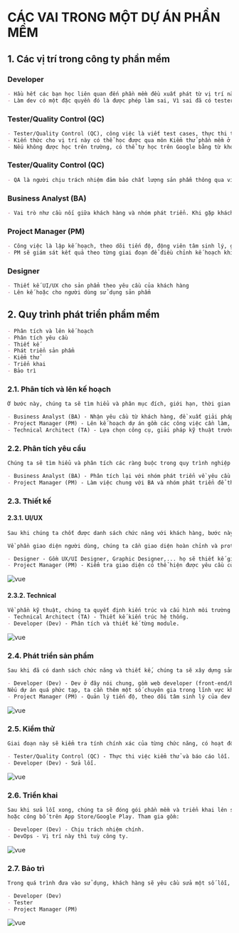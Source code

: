 # CÁC VAI TRONG MỘT DỰ ÁN PHẦN MỀM

## 1. Các vị trí trong công ty phần mềm

### Developer
```md
- Hầu hết các bạn học liên quan đến phần mềm đều xuất phát từ vị trí này. Dù các bạn có theo các hướng các nhau như Web, Mobile, Xử lý ảnh, Trí tuệ nhân tạo,... thì bạn cũng làm chung một việc là viết code.
- Làm dev có một đặc quyền đó là được phép làm sai, Vì sai đã có tester báo lỗi, nhưng đừng sai nhiều quá, kẻo bị trừ lương.
```

### Tester/Quality Control (QC)
```md
- Tester/Quality Control (QC), công việc là viết test cases, thực thi test cases và viết báo cáo.
- Kiến thức cho vị trí này có thể học được qua môn Kiểm thử phần mềm ở bộ môn Công nghệ phần mềm.
- Nếu không được học trên trường, có thể tự học trên Google bằng từ khoá "Software Testing".
```

### Tester/Quality Control (QC)
```md
- QA là người chịu trách nhiệm đảm bảo chất lượng sản phẩm thông qua việc đưa ra quy trình làm việc giữa các bên liên quan. Công việc chủ yếu là đề xuất, giám sát và cải thiện quy trình làm việc; đưa ra tài liệu hướng dẫn để đảm bảo chất lượng cho nhóm phát triển. Tuy nhiên, một số công ty lại cho QA kiêm luôn việc của QC.
```

### Business Analyst (BA)
```md
- Vai trò như cầu nối giữa khách hàng và nhóm phát triển. Khi gặp khách hàng, BA sẽ lắng nghe mô tả dự án và biến nó thành yêu cầu, đề xuất giải pháp về mặt chức năng. Sau đó về truyền lại cho nhóm phát triển, phối hợp với PM để chốt danh sách chức năng.
```

### Project Manager (PM)
```md
- Công việc là lập kế hoạch, theo dõi tiến độ, động viên tâm sinh lý, giải quyết mâu thuẫn, viết báo cáo.
- PM sẽ giám sát kết quả theo từng giai đoạn để điều chỉnh kế hoạch khi cần.
```

### Designer
```md
- Thiết kế UI/UX cho sản phẩm theo yêu cầu của khách hàng
- Lên kế hoặc cho người dùng sử dụng sản phẩm
```

## 2. Quy trình phát triển phầm mềm

```md
- Phân tích và lên kế hoạch
- Phân tích yêu cầu
- Thiết kế
- Phát triển sản phẩm
- Kiểm thử
- Triển khai
- Bảo trì
```

### 2.1. Phân tích và lên kế hoạch

```md
Ở bước này, chúng ta sẽ tìm hiểu và phân mục đích, giới hạn, thời gian thực hiện cần thiết, tài chính, nhân sự và rủi ro cho dự án. Về cơ bản, chúng ta phải xác định được cần làm gì, cần những gì, làm thế nào, khi nào hoàn thành. Do đó, ta cần các vai trò tham gia vào bước này gồm:

- Business Analyst (BA) - Nhận yêu cầu từ khách hàng, đề xuất giải pháp.
- Project Manager (PM) - Lên kế hoạch dự án gồm các công việc cần làm, các vấn đề kỹ thuật, nhân sự, lịch làm việc, rủi ro,...
- Technical Architect (TA) - Lựa chọn công cụ, giải pháp kỹ thuật trước khi phát triển sản phẩm.
```

### 2.2. Phân tích yêu cầu

```md
Chúng ta sẽ tìm hiểu và phân tích các ràng buộc trong quy trình nghiệp vụ, đối tượng của dự án, tầm nhìn dự án, các chức năng cần có. Các vai trò tham gia gồm:

- Business Analyst (BA) - Phân tích lại với nhóm phát triển về yêu cầu của khách hàng, phát hiện và đề xuất giải pháp cho các yêu cầu phát sinh thêm.
- Project Manager (PM) - Làm việc chung với BA và nhóm phát triển để thống nhất yêu cầu từ khách hàng và chốt danh sách các chức năng cần làm.
```

### 2.3. Thiết kế

#### 2.3.1. UI/UX
```md
Sau khi chúng ta chốt được danh sách chức năng với khách hàng, bước này sẽ lên khung sườn cho dự án gồm khung về giao diện và kiến trúc hệ thống.

Về phần giao diện người dùng, chúng ta cần giao diện hoàn chỉnh và prototype nếu cần (giao diện hoàn chỉnh, có thể giả lập thao tác để chuyển màn hình). Ở bước này, nên có một bộ quy tắc về giao diện để thống nhất cho toàn sản phẩm. Tham gia gồm:

- Designer - Gồm UX/UI Designer, Graphic Designer,... họ sẽ thiết kế giao diện người dùng cho sản phẩm dựa trên danh sách chức năng.
- Project Manager (PM) - Kiểm tra giao diện có thể hiện được yêu cầu của khách hàng hay không. Nếu có những thao tác hoặc nghiệp vụ chưa rõ sẽ bàn lại để bổ sung.
```
<img src="https://vhnam.github.io/tutorials/cac-vai-tro-trong-phat-trien-phan-mem/img/human-interface-guidelines.png" alt="vue">

#### 2.3.2. Technical
```md
Về phần kỹ thuật, chúng ta quyết định kiến trúc và cấu hình môi trường phát triển, cách triển khai, công nghệ sử dụng là gì, có cần sử dụng các bên thứ ba hay không? Ngoài ra, ta sẽ phân tích cần truy xuất và lưu trữ đữ liệu như thế nào.
- Technical Architect (TA) - Thiết kế kiến trúc hệ thống.
- Developer (Dev) - Phân tích và thiết kế từng module.
```
<img src="https://vhnam.github.io/tutorials/cac-vai-tro-trong-phat-trien-phan-mem/img/backend-spotify-architect.png" alt="vue">

### 2.4. Phát triển sản phẩm

```md
Sau khi đã có danh sách chức năng và thiết kế, chúng ta sẽ xây dựng sản phẩm theo tiến độ đã đề ra. Tham gia gồm:

- Developer (Dev) - Dev ở đây nói chung, gồm web developer (front-end/back-end/full-stack), mobile developer (Android/iOS),...
Nếu dự án quá phức tạp, ta cần thêm một số chuyên gia trong lĩnh vực khoa học máy tính, hệ thống thông tin,... để hỗ trợ.
- Project Manager (PM) - Quản lý tiến độ, theo dõi tâm sinh lý của dev để động viên đúng lúc.
```
<img src="https://vhnam.github.io/tutorials/cac-vai-tro-trong-phat-trien-phan-mem/img/gantt-chart.jpg" alt="vue">

### 2.5. Kiểm thử

```md
Giai đoạn này sẽ kiểm tra tính chính xác của từng chức năng, có hoạt động đúng với đặc tả và sửa lỗi. Tham gia gồm:

- Tester/Quality Control (QC) - Thực thi việc kiểm thử và báo cáo lỗi.
- Developer (Dev) - Sửa lỗi.
```
<img src="https://vhnam.github.io/tutorials/cac-vai-tro-trong-phat-trien-phan-mem/img/developer-vs-tester.png" alt="vue">

### 2.6. Triển khai

```md
Sau khi sửa lỗi xong, chúng ta sẽ đóng gói phần mềm và triển khai lên server của khách hàng
hoặc công bố trên App Store/Google Play. Tham gia gồm:

- Developer (Dev) - Chịu trách nhiệm chính.
- DevOps - Vị trí này thì tuỳ công ty.
```
<img src="https://vhnam.github.io/tutorials/cac-vai-tro-trong-phat-trien-phan-mem/img/deployment.jpg" alt="vue">

### 2.7. Bảo trì

```md
Trong quá trình đưa vào sử dụng, khách hàng sẽ yêu cầu sửa một số lỗi, thêm chức năng hoặc sửa một chức năng hiện tại thì chúng ta sẽ thực hiện bước này. Tham gia gồm nhóm phát triển (Dev, Tester, PM).

- Developer (Dev)
- Tester
- Project Manager (PM)
```
<img src="https://vhnam.github.io/tutorials/cac-vai-tro-trong-phat-trien-phan-mem/img/maintenance.jpeg" alt="vue">
